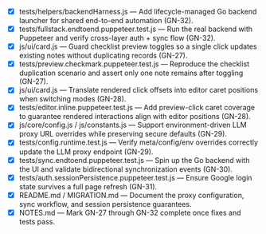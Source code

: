- [x] tests/helpers/backendHarness.js — Add lifecycle-managed Go backend launcher for shared end-to-end automation (GN-32).
- [x] tests/fullstack.endtoend.puppeteer.test.js — Run the real backend with Puppeteer and verify cross-layer auth + sync flow (GN-32).
- [x] js/ui/card.js — Guard checklist preview toggles so a single click updates existing notes without duplicating records (GN-27).
- [x] tests/preview.checkmark.puppeteer.test.js — Reproduce the checklist duplication scenario and assert only one note remains after toggling (GN-27).
- [x] js/ui/card.js — Translate rendered click offsets into editor caret positions when switching modes (GN-28).
- [x] tests/editor.inline.puppeteer.test.js — Add preview-click caret coverage to guarantee rendered interactions align with editor positions (GN-28).
- [x] js/core/config.js / js/constants.js — Support environment-driven LLM proxy URL overrides while preserving secure defaults (GN-29).
- [x] tests/config.runtime.test.js — Verify meta/config/env overrides correctly update the LLM proxy endpoint (GN-29).
- [x] tests/sync.endtoend.puppeteer.test.js — Spin up the Go backend with the UI and validate bidirectional synchronization events (GN-30).
- [x] tests/auth.sessionPersistence.puppeteer.test.js — Ensure Google login state survives a full page refresh (GN-31).
- [x] README.md / MIGRATION.md — Document the proxy configuration, sync workflow, and session persistence guarantees.
- [x] NOTES.md — Mark GN-27 through GN-32 complete once fixes and tests pass.
